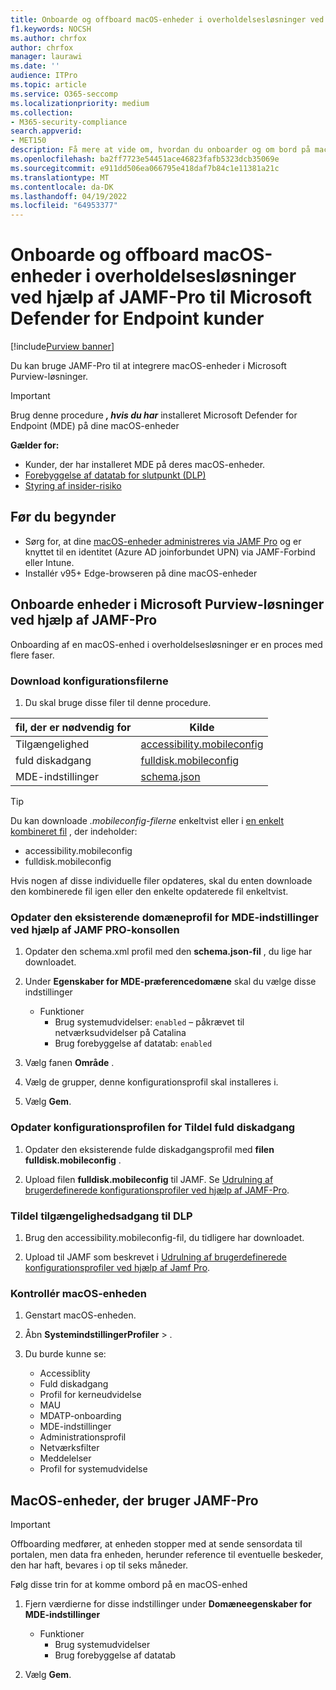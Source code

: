 ```yaml
---
title: Onboarde og offboard macOS-enheder i overholdelsesløsninger ved hjælp af JAMF-Pro til Microsoft Defender for Endpoint kunder
f1.keywords: NOCSH
ms.author: chrfox
author: chrfox
manager: laurawi
ms.date: ''
audience: ITPro
ms.topic: article
ms.service: O365-seccomp
ms.localizationpriority: medium
ms.collection:
- M365-security-compliance
search.appverid:
- MET150
description: Få mere at vide om, hvordan du onboarder og om bord på macOS-enheder i Microsoft Purview-løsninger ved hjælp af JAMF-Pro til Microsoft Defender for Endpoint kunder
ms.openlocfilehash: ba2ff7723e54451ace46823fafb5323dcb35069e
ms.sourcegitcommit: e911dd506ea066795e418daf7b84c1e11381a21c
ms.translationtype: MT
ms.contentlocale: da-DK
ms.lasthandoff: 04/19/2022
ms.locfileid: "64953377"
---
```

# <a name="onboard-and-offboard-macos-devices-into-compliance-solutions-using-jamf-pro-for-microsoft-defender-for-endpoint-customers"></a>Onboarde og offboard macOS-enheder i overholdelsesløsninger ved hjælp af JAMF-Pro til Microsoft Defender for Endpoint kunder

[!include[Purview banner](../includes/purview-rebrand-banner.md)]

Du kan bruge JAMF-Pro til at integrere macOS-enheder i Microsoft Purview-løsninger.

> [!IMPORTANT]
> Brug denne procedure ***, hvis du har*** installeret Microsoft Defender for Endpoint (MDE) på dine macOS-enheder

**Gælder for:**

- Kunder, der har installeret MDE på deres macOS-enheder.
- [Forebyggelse af datatab for slutpunkt (DLP)](./endpoint-dlp-learn-about.md)
- [Styring af insider-risiko](insider-risk-management.md)


## <a name="before-you-begin"></a>Før du begynder

- Sørg for, at dine [macOS-enheder administreres via JAMF Pro](https://www.jamf.com/resources/product-documentation/jamf-pro-installation-guide-for-mac/) og er knyttet til en identitet (Azure AD joinforbundet UPN) via JAMF-Forbind eller Intune.
- Installér v95+ Edge-browseren på dine macOS-enheder

## <a name="onboard-devices-into-microsoft-purview-solutions-using-jamf-pro"></a>Onboarde enheder i Microsoft Purview-løsninger ved hjælp af JAMF-Pro

Onboarding af en macOS-enhed i overholdelsesløsninger er en proces med flere faser.

### <a name="download-the-configuration-files"></a>Download konfigurationsfilerne

1. Du skal bruge disse filer til denne procedure.

|fil, der er nødvendig for |Kilde |
|---------|---------|
|Tilgængelighed |[accessibility.mobileconfig](https://github.com/microsoft/mdatp-xplat/blob/master/macos/mobileconfig/profiles/accessibility.mobileconfig)|
fuld diskadgang     |[fulldisk.mobileconfig](https://github.com/microsoft/mdatp-xplat/blob/master/macos/mobileconfig/profiles/fulldisk.mobileconfig)|
|MDE-indstillinger |[schema.json](https://github.com/microsoft/mdatp-xplat/blob/master/macos/schema/schema.json)

> [!TIP]
> Du kan downloade *.mobileconfig-filerne* enkeltvist eller i [en enkelt kombineret fil](https://github.com/microsoft/mdatp-xplat/blob/master/macos/mobileconfig/combined/mdatp-nokext.mobileconfig) , der indeholder:
> - accessibility.mobileconfig
> - fulldisk.mobileconfig
>
>Hvis nogen af disse individuelle filer opdateres, skal du enten downloade den kombinerede fil igen eller den enkelte opdaterede fil enkeltvist.

### <a name="update-the-existing-mde-preference-domain-profile-using-the-jamf-pro-console"></a>Opdater den eksisterende domæneprofil for MDE-indstillinger ved hjælp af JAMF PRO-konsollen

1. Opdater den schema.xml profil med den **schema.json-fil** , du lige har downloadet.

1. Under **Egenskaber for MDE-præferencedomæne** skal du vælge disse indstillinger
    - Funktioner 
        - Brug systemudvidelser: `enabled` – påkrævet til netværksudvidelser på Catalina
        - Brug forebyggelse af datatab: `enabled`

1. Vælg fanen **Område** .

1. Vælg de grupper, denne konfigurationsprofil skal installeres i.

1. Vælg **Gem**. 

### <a name="update-the-configuration-profile-for-grant-full-disk-access"></a>Opdater konfigurationsprofilen for Tildel fuld diskadgang

1. Opdater den eksisterende fulde diskadgangsprofil med **filen fulldisk.mobileconfig** .

1. Upload filen **fulldisk.mobileconfig** til JAMF. Se [Udrulning af brugerdefinerede konfigurationsprofiler ved hjælp af JAMF-Pro](https://docs.jamf.com/technical-articles/Deploying_Custom_Configuration_Profiles_Using_Jamf_Pro.html).

### <a name="grant-accessibility-access-to-dlp"></a>Tildel tilgængelighedsadgang til DLP

1. Brug den accessibility.mobileconfig-fil, du tidligere har downloadet.

1. Upload til JAMF som beskrevet i [Udrulning af brugerdefinerede konfigurationsprofiler ved hjælp af Jamf Pro](https://www.jamf.com/jamf-nation/articles/648/deploying-custom-configuration-profiles-using-jamf-pro).

### <a name="check-the-macos-device"></a>Kontrollér macOS-enheden 

1. Genstart macOS-enheden.

1. Åbn **SystemindstillingerProfiler** > .

1. Du burde kunne se:
    - Accessiblity
    - Fuld diskadgang
    - Profil for kerneudvidelse
    - MAU
    - MDATP-onboarding
    - MDE-indstillinger
    - Administrationsprofil
    - Netværksfilter
    - Meddelelser
    - Profil for systemudvidelse

## <a name="offboard-macos-devices-using-jamf-pro"></a>MacOS-enheder, der bruger JAMF-Pro

> [!IMPORTANT]
> Offboarding medfører, at enheden stopper med at sende sensordata til portalen, men data fra enheden, herunder reference til eventuelle beskeder, den har haft, bevares i op til seks måneder.

Følg disse trin for at komme ombord på en macOS-enhed

 1. Fjern værdierne for disse indstillinger under **Domæneegenskaber for MDE-indstillinger**
    - Funktioner 
        - Brug systemudvidelser
        - Brug forebyggelse af datatab

1. Vælg **Gem**.
